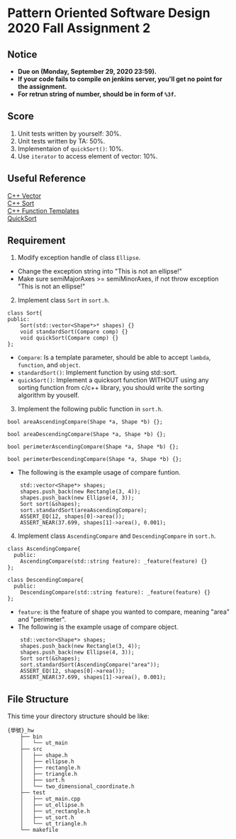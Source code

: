 # **Pattern Oriented Software Design 2020 Fall Assignment 2**  

## **Notice**  
* **Due on (Monday, September 29, 2020 23:59).**  
* **If your code fails to compile on jenkins server, you'll get no point for the assignment.**  
* **For retrun string of number, should be in form of `%3f`.**  

## **Score**

1. Unit tests written by yourself: 30%.  
2. Unit tests written by TA: 50%.  
3. Implementaion of `quickSort()`: 10%.  
4. Use `iterator` to access element of vector: 10%.  

## **Useful Reference**
[C++ Vector](http://www.cplusplus.com/reference/vector/vector/)  
[C++ Sort](http://www.cplusplus.com/reference/algorithm/sort/)  
[C++ Function Templates](http://www.cplusplus.com/doc/oldtutorial/templates/)  
[QuickSort](https://en.wikipedia.org/wiki/Quicksort)  

## **Requirement**  
1. Modify exception handle of class `Ellipse`.  
*  Change the exception string into "This is not an ellipse!"  
*  Make sure semiMajorAxes >= semiMinorAxes, if not throw exception "This is not an ellipse!"  

2. Implement class `Sort` in `sort.h`.  
```
class Sort{
public:
    Sort(std::vector<Shape*>* shapes) {}
    void standardSort(Compare comp) {}
    void quickSort(Compare comp) {}
};
```
* `Compare`: Is a template parameter, should be able to accept `lambda`, `function`, and `object`.  
* `standardSort()`: Implement function by using std::sort.  
* `quickSort()`: Implement a quicksort function WITHOUT using any sorting function from c/c++ library, you should write the sorting algorithm by youself.  

3. Implement the following public function in `sort.h`.  

```
bool areaAscendingCompare(Shape *a, Shape *b) {};

bool areaDescendingCompare(Shape *a, Shape *b) {};

bool perimeterAscendingCompare(Shape *a, Shape *b) {};

bool perimeterDescendingCompare(Shape *a, Shape *b) {};

```
* The following is the example usage of compare funtion.  
```
    std::vector<Shape*> shapes;
    shapes.push_back(new Rectangle(3, 4));
    shapes.push_back(new Ellipse(4, 3));
    Sort sort(&shapes);
    sort.standardSort(areaAscendingCompare);
    ASSERT_EQ(12, shapes[0]->area());
    ASSERT_NEAR(37.699, shapes[1]->area(), 0.001);
```


4. Implement class `AscendingCompare` and `DescendingCompare` in `sort.h`.
```
class AscendingCompare{
  public:
    AscendingCompare(std::string feature): _feature(feature) {}
};

class DescendingCompare{
  public:
    DescendingCompare(std::string feature): _feature(feature) {}
};
```
* `feature`: is the feature of shape you wanted to compare, meaning "area" and "perimeter".  
* The following is the example usage of compare object.  
```
    std::vector<Shape*> shapes;
    shapes.push_back(new Rectangle(3, 4));
    shapes.push_back(new Ellipse(4, 3));
    Sort sort(&shapes);
    sort.standardSort(AscendingCompare("area"));
    ASSERT_EQ(12, shapes[0]->area());
    ASSERT_NEAR(37.699, shapes[1]->area(), 0.001);
```

## **File Structure**
This time your directory structure should be like:
```
{學號}_hw
    ├── bin
    │   └── ut_main
    ├── src
    │   ├── shape.h
    │   ├── ellipse.h
    │   ├── rectangle.h
    │   ├── triangle.h
    │   ├── sort.h
    │   └── two_dimensional_coordinate.h
    ├── test
    │   ├── ut_main.cpp
    │   ├── ut_ellipse.h
    │   ├── ut_rectangle.h
    │   ├── ut_sort.h
    │   └── ut_triangle.h
    └── makefile

```